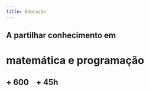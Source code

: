```yaml
---
title: Educação
---
```


## A partilhar conhecimento em

# matemática e programação

## + <i class="far fa-user"></i> 600 &nbsp;&nbsp; + <i class="far fa-clock"></i> 45h
